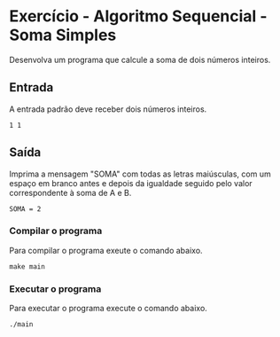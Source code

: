 # Exercício - Algoritmo Sequencial - Soma Simples
Desenvolva um programa que calcule a soma de dois números inteiros.

## Entrada
A entrada padrão deve receber dois números inteiros.

```
1 1
```

## Saída
Imprima a mensagem "SOMA" com todas as letras maiúsculas, com um espaço em branco antes e depois da igualdade seguido pelo valor correspondente à soma de A e B. 

```
SOMA = 2
```

### Compilar o programa
Para compilar o programa exeute o comando abaixo.

`make main`

### Executar o programa
Para executar o programa execute o comando abaixo.

`./main`

